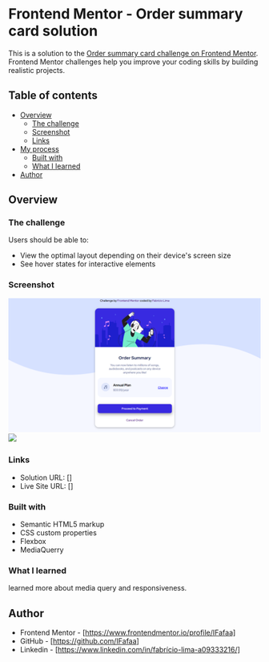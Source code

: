 # Frontend Mentor - Order summary card solution

This is a solution to the [Order summary card challenge on Frontend Mentor](https://www.frontendmentor.io/challenges/order-summary-component-QlPmajDUj). Frontend Mentor challenges help you improve your coding skills by building realistic projects. 


## Table of contents

- [Overview](#overview)
  - [The challenge](#the-challenge)
  - [Screenshot](#screenshot)
  - [Links](#links)
- [My process](#my-process)
  - [Built with](#built-with)
  - [What I learned](#what-i-learned)
- [Author](#author)

## Overview

### The challenge

Users should be able to:

- View the optimal layout depending on their device's screen size
- See hover states for interactive elements

### Screenshot

![](./screenshots/desktop-screenshot.png)
![](./)


### Links

- Solution URL: []
- Live Site URL: []


### Built with

- Semantic HTML5 markup
- CSS custom properties
- Flexbox
- MediaQuerry


### What I learned

learned more about media query and responsiveness.


## Author

- Frontend Mentor - [https://www.frontendmentor.io/profile/IFafaa]
- GitHub - [https://github.com/IFafaa]
- Linkedin - [https://www.linkedin.com/in/fabrício-lima-a09333216/]
